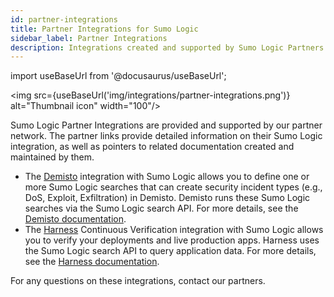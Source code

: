 ```yaml
---
id: partner-integrations
title: Partner Integrations for Sumo Logic
sidebar_label: Partner Integrations
description: Integrations created and supported by Sumo Logic Partners.
---
```


import useBaseUrl from '@docusaurus/useBaseUrl';

<img src={useBaseUrl('img/integrations/partner-integrations.png')} alt="Thumbnail icon" width="100"/>

Sumo Logic Partner Integrations are provided and supported by our partner network. The partner links provide detailed information on their Sumo Logic integration, as well as pointers to related documentation created and maintained by them.

* The [Demisto](https://www.demisto.com/) integration with Sumo Logic allows you to define one or more Sumo Logic searches that can create security incident types (e.g., DoS, Exploit, Exfiltration) in Demisto. Demisto runs these Sumo Logic searches via the Sumo Logic search API. For more details, see the [Demisto documentation](https://support.demisto.com/hc/en-us/articles/115002648087-Sumologic).
* The [Harness](https://harness.io/) Continuous Verification integration with Sumo Logic allows you to verify your deployments and live production apps. Harness uses the Sumo Logic search API to query application data. For more details, see the [Harness documentation](https://docs.harness.io/article/wb2k4u4kxm-sumo-logic-verification-overview).

For any questions on these integrations, contact our partners.
